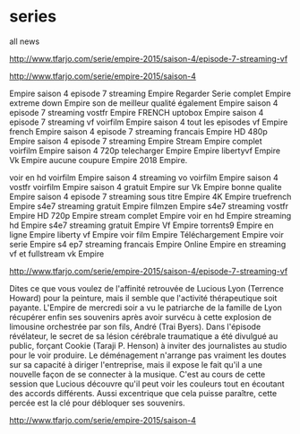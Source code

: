 # series
all news

http://www.tfarjo.com/serie/empire-2015/saison-4/episode-7-streaming-vf

http://www.tfarjo.com/serie/empire-2015/saison-4

Empire saison 4 episode 7 streaming Empire Regarder Serie complet 
Empire extreme down Empire son de meilleur qualité également Empire 
saison 4 episode 7 streaming vostfr Empire FRENCH uptobox Empire saison
4 episode 7 streaming vf voirfilm Empire saison 4 tout les episodes vf 
Empire french Empire saison 4 episode 7 streaming francais Empire HD 480p 
Empire saison 4 episode 7 streaming Empire Stream Empire complet 
voirfilm Empire saison 4 720p telecharger Empire Empire libertyvf Empire Vk Empire aucune coupure Empire 2018 Empire.


voir en hd voirfilm Empire saison 4 streaming vo voirfilm Empire saison 4 vostfr voirfilm Empire saison 4 gratuit 
Empire sur Vk Empire bonne qualite Empire saison 4 episode 7 streaming sous titre Empire 4K Empire 
truefrench Empire s4e7 streaming gratuit Empire filmzen Empire s4e7 streaming vostfr Empire HD 720p 
Empire stream complet Empire voir en hd Empire streaming hd Empire s4e7 streaming gratuit Empire Vf 
Empire torrents9 Empire en ligne Empire liberty vf Empire voir film Empire Téléchargement Empire 
voir serie Empire s4 ep7 streaming francais Empire Online Empire en streaming vf et fullstream vk Empire

http://www.tfarjo.com/serie/empire-2015/saison-4/episode-7-streaming-vf

Dites ce que vous voulez de l'affinité retrouvée de Lucious Lyon (Terrence Howard) pour la peinture,
mais il semble que l'activité thérapeutique soit payante. L'Empire de mercredi soir a vu le patriarche 
de la famille de Lyon récupérer enfin ses souvenirs après avoir survécu à cette explosion de limousine 
orchestrée par son fils, André (Trai Byers).
Dans l'épisode révélateur, le secret de sa lésion cérébrale traumatique a été divulgué au public, forçant 
Cookie (Taraji P. Henson) à inviter des journalistes au studio pour le voir produire. Le déménagement n'arrange 
pas vraiment les doutes sur sa capacité à diriger l'entreprise, mais il expose le fait qu'il a une nouvelle façon
de se connecter à la musique. C'est au cours de cette session que Lucious découvre qu'il peut voir les couleurs tout 
en écoutant des accords différents. Aussi excentrique que cela puisse paraître, cette percée est la clé pour débloquer ses souvenirs.

http://www.tfarjo.com/serie/empire-2015/saison-4
